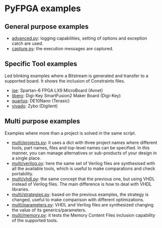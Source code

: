 # PyFPGA examples

## General purpose examples

* [advanced.py](advanced.py): logging capabilities, setting of options and
exception catch are used.
* [capture.py](capture.py): the execution messages are captured.

## Specific Tool examples

Led blinking examples where a Bitstream is generated and transfer to a
supported board. It shows the inclusion of Constraints files.

* [ise](ise): Spartan-6 FPGA LX9 MicroBoard (Avnet)
* [libero](libero): Digi-Key SmartFusion2 Maker Board (Digi-Key)
* [quartus](quartus): DE10Nano (Terasic)
* [vivado](vivado): Zybo (Digilent)

## Multi purpose examples

Examples where more than a project is solved in the same script.

* [multi/projects.py](projects.py): it uses a dict with three project names
where different tools, part names, files and top-level names can be specified.
In this manner, you can manage alternatives or sub-products of your design in
a single place.
* [multi/verilog.py](verilog.py): here the same set of Verilog files are
synthesised with all the available tools, which is useful to make comparations
and check portability.
* [multi/vhdl.py](vhdl.py): the same concept that the previous one, but using
VHDL instead of Verilog files. The main difference is how to deal with VHDL
libraries.
* [multi/strategies.py](strategies.py): based on the previous examples, the
strategy is changed, useful to make comparison with different optimizations.
* [multi/parameters.py](parameters.py): VHDL and Verilog files are synthesized
changing the value of its generics/parameters.
* [multi/memory.py](memory.py): it tests the Memory Content Files inclusion
capability of the supported tools.
